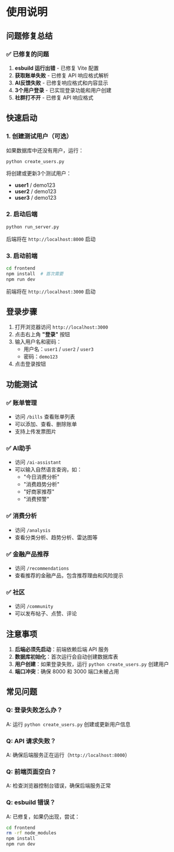 # 使用说明

## 问题修复总结

### ✅ 已修复的问题

1. **esbuild 运行出错** - 已修复 Vite 配置
2. **获取账单失败** - 已修复 API 响应格式解析
3. **AI反馈失败** - 已修复响应格式和内容显示
4. **3个用户登录** - 已实现登录功能和用户创建
5. **社群打不开** - 已修复 API 响应格式

## 快速启动

### 1. 创建测试用户（可选）

如果数据库中还没有用户，运行：

```bash
python create_users.py
```

将创建或更新3个测试用户：
- **user1** / demo123
- **user2** / demo123
- **user3** / demo123

### 2. 启动后端

```bash
python run_server.py
```

后端将在 `http://localhost:8000` 启动

### 3. 启动前端

```bash
cd frontend
npm install  # 首次需要
npm run dev
```

前端将在 `http://localhost:3000` 启动

## 登录步骤

1. 打开浏览器访问 `http://localhost:3000`
2. 点击右上角 **"登录"** 按钮
3. 输入用户名和密码：
   - 用户名：`user1` / `user2` / `user3`
   - 密码：`demo123`
4. 点击登录按钮

## 功能测试

### ✅ 账单管理
- 访问 `/bills` 查看账单列表
- 可以添加、查看、删除账单
- 支持上传发票图片

### ✅ AI助手
- 访问 `/ai-assistant`
- 可以输入自然语言查询，如：
  - "今日消费分析"
  - "消费趋势分析"
  - "好商家推荐"
  - "消费预警"

### ✅ 消费分析
- 访问 `/analysis`
- 查看分类分析、趋势分析、雷达图等

### ✅ 金融产品推荐
- 访问 `/recommendations`
- 查看推荐的金融产品，包含推荐理由和风险提示

### ✅ 社区
- 访问 `/community`
- 可以发布帖子、点赞、评论

## 注意事项

1. **后端必须先启动**：前端依赖后端 API 服务
2. **数据库初始化**：首次运行会自动创建数据库表
3. **用户创建**：如果登录失败，运行 `python create_users.py` 创建用户
4. **端口冲突**：确保 8000 和 3000 端口未被占用

## 常见问题

### Q: 登录失败怎么办？
A: 运行 `python create_users.py` 创建或更新用户信息

### Q: API 请求失败？
A: 确保后端服务正在运行（`http://localhost:8000`）

### Q: 前端页面空白？
A: 检查浏览器控制台错误，确保后端服务正常

### Q: esbuild 错误？
A: 已修复，如果仍出现，尝试：
```bash
cd frontend
rm -rf node_modules
npm install
npm run dev
```

